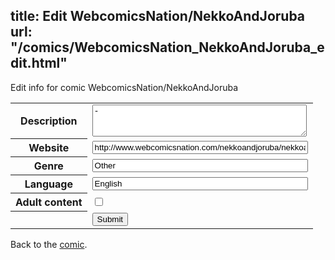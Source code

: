 title: Edit WebcomicsNation/NekkoAndJoruba
url: "/comics/WebcomicsNation_NekkoAndJoruba_edit.html"
---
Edit info for comic WebcomicsNation/NekkoAndJoruba

<form name="comic" action="http://gaepostmail.appspot.com/comic/" method="post">
<table class="comicinfo">
<tr>
<th>Description</th><td><textarea name="description" cols="40" rows="3">-</textarea></td>
</tr>
<tr>
<th>Website</th><td><input type="text" name="url" value="http://www.webcomicsnation.com/nekkoandjoruba/nekkoandjoruba/" size="40"/></td>
</tr>
<tr>
<th>Genre</th><td><input type="text" name="genre" value="Other" size="40"/></td>
</tr>
<tr>
<th>Language</th><td><input type="text" name="language" value="English" size="40"/></td>
</tr>
<tr>
<th>Adult content</th><td><input type="checkbox" name="adult" value="adult" /></td>
</tr>
<tr>
<th></th><td>
<input type="hidden" name="comic" value="WebcomicsNation_NekkoAndJoruba" />
<input type="submit" name="submit" value="Submit" />
</td>
</tr>
</table>
</form>

Back to the [comic](WebcomicsNation_NekkoAndJoruba.html).
